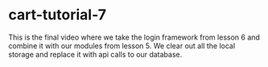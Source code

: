 # cart-tutorial-7
This is the final video where we take the login framework from lesson 6 and combine it with our modules from lesson 5. We clear out all the local storage and replace it with api calls to our database.
